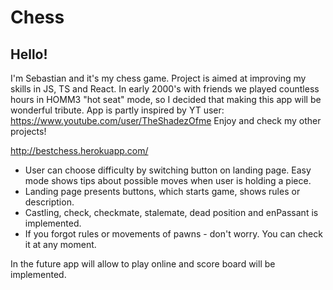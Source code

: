 # Chess

## Hello!

I'm Sebastian and it's my chess game. Project is aimed at improving my skills in JS, TS and React. In early 2000's with friends we played countless hours in HOMM3 "hot seat" mode, so I decided that making this app will be wonderful tribute. App is partly inspired by YT user: https://www.youtube.com/user/TheShadezOfme
Enjoy and check my other projects!

http://bestchess.herokuapp.com/

- User can choose difficulty by switching button on landing page. Easy mode shows tips about possible moves when user is holding a piece. 
- Landing page presents buttons, which starts game, shows rules or description.
- Castling, check, checkmate, stalemate, dead position and enPassant is implemented.
- If you forgot rules or movements of pawns - don't worry. You can check it at any moment.

In the future app will allow to play online and score board will be implemented.
